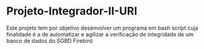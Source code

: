# Projeto-Integrador-II-URI
Este projeto tem por objetivo desenvolver um programa em bash script cuja finalidade é a de automatizar e agilizar a verificação de integridade de um banco de dados do SGBD Firebird

